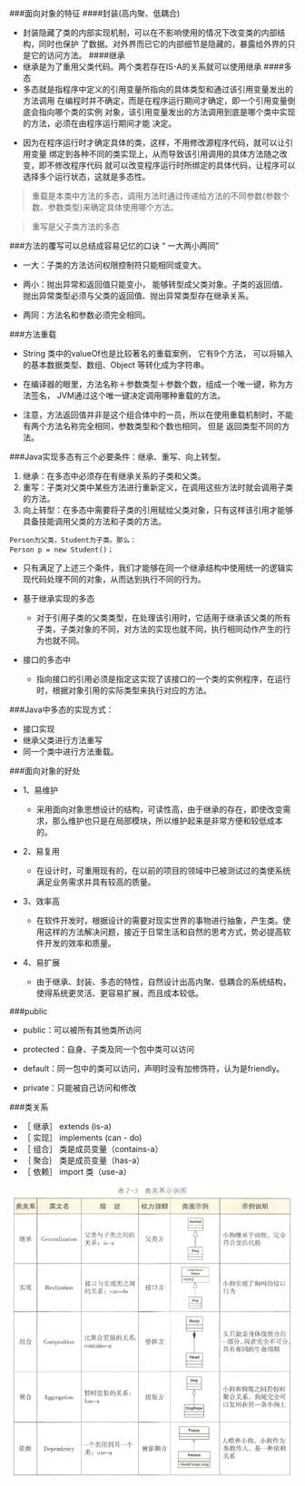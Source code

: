 ###面向对象的特征
####封装(高内聚、低耦合)
* 封装隐藏了类的内部实现机制，可以在不影响使用的情况下改变类的内部结构，同时也保护
了数据。对外界而已它的内部细节是隐藏的，暴露给外界的只是它的访问方法。
####继承
* 继承是为了重用父类代码。两个类若存在IS-A的关系就可以使用继承
####多态
* 多态就是指程序中定义的引用变量所指向的具体类型和通过该引用变量发出的方法调用
在编程时并不确定，而是在程序运行期间才确定，即一个引用变量倒底会指向哪个类的实例
对象，该引用变量发出的方法调用到底是哪个类中实现的方法，必须在由程序运行期间才能
决定。

- 因为在程序运行时才确定具体的类，这样，不用修改源程序代码，就可以让引用变量
绑定到各种不同的类实现上，从而导致该引用调用的具体方法随之改变，即不修改程序代码
就可以改变程序运行时所绑定的具体代码，让程序可以选择多个运行状态，这就是多态性。

>重载是本类中方法的多态，调用方法时通过传递给方法的不同参数(参数个数、参数类型)来确定具体使用哪个方法。

>重写是父子类方法的多态

###方法的覆写可以总结成容易记忆的口诀 “ 一大两小两同”
- 一大：子类的方法访问权限控制符只能相同或变大。

- 两小：抛出异常和返回值只能变小， 能够转型成父类对象。子类的返回值、
    抛出异常类型必须与父类的返回值、抛出异常类型存在继承关系。

- 两同：方法名和参数必须完全相同。

###方法重载
- String 类中的valueOf也是比较著名的重载案例， 它有9个方法，
可以将输入的基本数据类型、数组、Object 等转化成为字符串。

- 在编译器的眼里，方法名称＋参数类型＋参数个数，组成一个唯一键，称为方法签名，
JVM通过这个唯一键决定调用哪种重载的方法。
- 注意，方法返回值并非是这个组合体中的一员，所以在使用重载机制时，不能有两个方法名称完全相同，参数类型和个数也相同， 但是
返回类型不同的方法。

###Java实现多态有三个必要条件：继承、重写、向上转型。

1. 继承：在多态中必须存在有继承关系的子类和父类。
2. 重写：子类对父类中某些方法进行重新定义，在调用这些方法时就会调用子类的方法。
3. 向上转型：在多态中需要将子类的引用赋给父类对象，只有这样该引用才能够具备技能调用父类的方法和子类的方法。

```aidl
Person为父类，Student为子类。那么：
Person p = new Student()；
```

* 只有满足了上述三个条件，我们才能够在同一个继承结构中使用统一的逻辑实现代码处理不同的对象，从而达到执行不同的行为。

- 基于继承实现的多态
    - 对于引用子类的父类类型，在处理该引用时，它适用于继承该父类的所有子类，子类对象的不同，对方法的实现也就不同，执行相同动作产生的行为也就不同。
    
- 接口的多态中
    - 指向接口的引用必须是指定这实现了该接口的一个类的实例程序，在运行时，根据对象引用的实际类型来执行对应的方法。
   
###Java中多态的实现方式：
- 接口实现
- 继承父类进行方法重写
- 同一个类中进行方法重载。
    
###面向对象的好处
- 1、易维护
    - 采用面向对象思想设计的结构，可读性高，由于继承的存在，即使改变需求，那么维护也只是在局部模块，所以维护起来是非常方便和较低成本的。

- 2、易复用
    - 在设计时，可重用现有的，在以前的项目的领域中已被测试过的类使系统满足业务需求并具有较高的质量。

- 3、效率高
    - 在软件开发时，根据设计的需要对现实世界的事物进行抽象，产生类。使用这样的方法解决问题，接近于日常生活和自然的思考方式，势必提高软件开发的效率和质量。

- 4、易扩展
    - 由于继承、封装、多态的特性，自然设计出高内聚、低耦合的系统结构，使得系统更灵活、更容易扩展，而且成本较低。
    
    
###public
- public：可以被所有其他类所访问

- protected：自身、子类及同一个包中类可以访问

- default：同一包中的类可以访问，声明时没有加修饰符，认为是friendly。

- private：只能被自己访问和修改

###类关系
- ［ 继承］ extends (is-a)
- ［ 实现］ implements (can - do)
- ［ 组合］ 类是成员变量（contains-a） 
- ｛ 聚合｝ 类是成员变量（has-a） 
- ［ 依赖］ import 类（use-a） 

![](类关系.png)